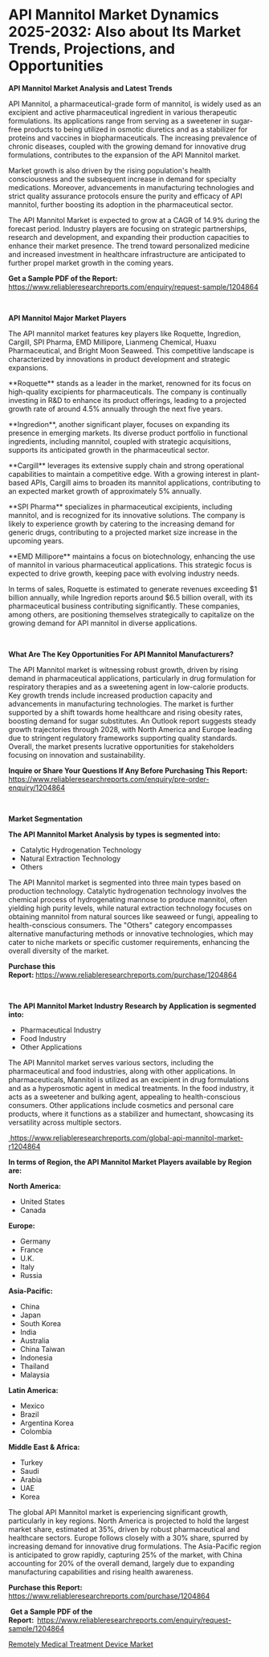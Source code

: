 <p><h1>API Mannitol Market Dynamics 2025-2032: Also about Its Market Trends, Projections, and Opportunities</h1></p><p><strong>API Mannitol Market Analysis and Latest Trends</strong></p>
<p><p>API Mannitol, a pharmaceutical-grade form of mannitol, is widely used as an excipient and active pharmaceutical ingredient in various therapeutic formulations. Its applications range from serving as a sweetener in sugar-free products to being utilized in osmotic diuretics and as a stabilizer for proteins and vaccines in biopharmaceuticals. The increasing prevalence of chronic diseases, coupled with the growing demand for innovative drug formulations, contributes to the expansion of the API Mannitol market.</p><p>Market growth is also driven by the rising population's health consciousness and the subsequent increase in demand for specialty medications. Moreover, advancements in manufacturing technologies and strict quality assurance protocols ensure the purity and efficacy of API mannitol, further boosting its adoption in the pharmaceutical sector.</p><p>The API Mannitol Market is expected to grow at a CAGR of 14.9% during the forecast period. Industry players are focusing on strategic partnerships, research and development, and expanding their production capacities to enhance their market presence. The trend toward personalized medicine and increased investment in healthcare infrastructure are anticipated to further propel market growth in the coming years.</p></p>
<p><strong>Get a Sample PDF of the Report:&nbsp;</strong> <a href="https://www.reliableresearchreports.com/enquiry/request-sample/1204864?utm_campaign=2216&utm_medium=2&utm_source=Github&utm_content=ia&utm_term=26032025&utm_id=api-mannitol">https://www.reliableresearchreports.com/enquiry/request-sample/1204864</a></p>
<p>&nbsp;</p>
<p><strong>API Mannitol Major Market Players</strong></p>
<p><p>The API mannitol market features key players like Roquette, Ingredion, Cargill, SPI Pharma, EMD Millipore, Lianmeng Chemical, Huaxu Pharmaceutical, and Bright Moon Seaweed. This competitive landscape is characterized by innovations in product development and strategic expansions.</p><p>**Roquette** stands as a leader in the market, renowned for its focus on high-quality excipients for pharmaceuticals. The company is continually investing in R&D to enhance its product offerings, leading to a projected growth rate of around 4.5% annually through the next five years. </p><p>**Ingredion**, another significant player, focuses on expanding its presence in emerging markets. Its diverse product portfolio in functional ingredients, including mannitol, coupled with strategic acquisitions, supports its anticipated growth in the pharmaceutical sector.</p><p>**Cargill** leverages its extensive supply chain and strong operational capabilities to maintain a competitive edge. With a growing interest in plant-based APIs, Cargill aims to broaden its mannitol applications, contributing to an expected market growth of approximately 5% annually.</p><p>**SPI Pharma** specializes in pharmaceutical excipients, including mannitol, and is recognized for its innovative solutions. The company is likely to experience growth by catering to the increasing demand for generic drugs, contributing to a projected market size increase in the upcoming years.</p><p>**EMD Millipore** maintains a focus on biotechnology, enhancing the use of mannitol in various pharmaceutical applications. This strategic focus is expected to drive growth, keeping pace with evolving industry needs.</p><p>In terms of sales, Roquette is estimated to generate revenues exceeding $1 billion annually, while Ingredion reports around $6.5 billion overall, with its pharmaceutical business contributing significantly. These companies, among others, are positioning themselves strategically to capitalize on the growing demand for API mannitol in diverse applications.</p></p>
<p>&nbsp;</p>
<p><strong>What Are The Key Opportunities For API Mannitol Manufacturers?</strong></p>
<p><p>The API Mannitol market is witnessing robust growth, driven by rising demand in pharmaceutical applications, particularly in drug formulation for respiratory therapies and as a sweetening agent in low-calorie products. Key growth trends include increased production capacity and advancements in manufacturing technologies. The market is further supported by a shift towards home healthcare and rising obesity rates, boosting demand for sugar substitutes. An Outlook report suggests steady growth trajectories through 2028, with North America and Europe leading due to stringent regulatory frameworks supporting quality standards. Overall, the market presents lucrative opportunities for stakeholders focusing on innovation and sustainability.</p></p>
<p><strong>Inquire or Share Your Questions If Any Before Purchasing This Report:</strong> <a href="https://www.reliableresearchreports.com/enquiry/pre-order-enquiry/1204864?utm_campaign=2216&utm_medium=2&utm_source=Github&utm_content=ia&utm_term=26032025&utm_id=api-mannitol">https://www.reliableresearchreports.com/enquiry/pre-order-enquiry/1204864</a></p>
<p>&nbsp;</p>
<p><strong>Market Segmentation</strong></p>
<p><strong>The API Mannitol Market Analysis by types is segmented into:</strong></p>
<p><ul><li>Catalytic Hydrogenation Technology</li><li>Natural Extraction Technology</li><li>Others</li></ul></p>
<p><p>The API Mannitol market is segmented into three main types based on production technology. Catalytic hydrogenation technology involves the chemical process of hydrogenating mannose to produce mannitol, often yielding high purity levels, while natural extraction technology focuses on obtaining mannitol from natural sources like seaweed or fungi, appealing to health-conscious consumers. The "Others" category encompasses alternative manufacturing methods or innovative technologies, which may cater to niche markets or specific customer requirements, enhancing the overall diversity of the market.</p></p>
<p><strong>Purchase this Report:&nbsp;</strong><a href="https://www.reliableresearchreports.com/purchase/1204864?utm_campaign=2216&utm_medium=2&utm_source=Github&utm_content=ia&utm_term=26032025&utm_id=api-mannitol">https://www.reliableresearchreports.com/purchase/1204864</a></p>
<p>&nbsp;</p>
<p><strong>The API Mannitol Market Industry Research by Application is segmented into:</strong></p>
<p><ul><li>Pharmaceutical Industry</li><li>Food Industry</li><li>Other Applications</li></ul></p>
<p><p>The API Mannitol market serves various sectors, including the pharmaceutical and food industries, along with other applications. In pharmaceuticals, Mannitol is utilized as an excipient in drug formulations and as a hyperosmotic agent in medical treatments. In the food industry, it acts as a sweetener and bulking agent, appealing to health-conscious consumers. Other applications include cosmetics and personal care products, where it functions as a stabilizer and humectant, showcasing its versatility across multiple sectors.</p></p>
<p><a href="https://www.reliableresearchreports.com/global-api-mannitol-market-r1204864?utm_campaign=2216&utm_medium=2&utm_source=Github&utm_content=ia&utm_term=26032025&utm_id=api-mannitol">&nbsp;https://www.reliableresearchreports.com/global-api-mannitol-market-r1204864</a></p>
<p><strong>In terms of Region, the API Mannitol Market Players available by Region are:</strong></p>
<p>
    <p> <strong> North America: </strong>
        <ul>
            <li>United States</li>
            <li>Canada</li>
        </ul>
        </p> 
    <p> <strong> Europe: </strong>
        <ul>
            <li>Germany</li>
            <li>France</li>
            <li>U.K.</li>
            <li>Italy</li>
            <li>Russia</li>
        </ul>
        </p> 
    <p> <strong> Asia-Pacific: </strong>
        <ul>
            <li>China</li>
            <li>Japan</li>
            <li>South Korea</li>
            <li>India</li>
            <li>Australia</li>
            <li>China Taiwan</li>
            <li>Indonesia</li>
            <li>Thailand</li>
            <li>Malaysia</li>
        </ul>
        </p> 
    <p> <strong> Latin America: </strong>
        <ul>
            <li>Mexico</li>
            <li>Brazil</li>
            <li>Argentina Korea</li>
            <li>Colombia</li>
        </ul>
        </p> 
    <p> <strong> Middle East & Africa: </strong>
        <ul>
            <li>Turkey</li>
            <li>Saudi</li>
            <li>Arabia</li>
            <li>UAE</li>
            <li>Korea</li>
        </ul>
    </p>
    </p>
<p><p>The global API Mannitol market is experiencing significant growth, particularly in key regions. North America is projected to hold the largest market share, estimated at 35%, driven by robust pharmaceutical and healthcare sectors. Europe follows closely with a 30% share, spurred by increasing demand for innovative drug formulations. The Asia-Pacific region is anticipated to grow rapidly, capturing 25% of the market, with China accounting for 20% of the overall demand, largely due to expanding manufacturing capabilities and rising health awareness.</p></p>
<p><strong>Purchase this Report: </strong><a href="https://www.reliableresearchreports.com/purchase/1204864?utm_campaign=2216&utm_medium=2&utm_source=Github&utm_content=ia&utm_term=26032025&utm_id=api-mannitol">https://www.reliableresearchreports.com/purchase/1204864</a></p>
<p>&nbsp;<strong>Get a Sample PDF of the Report:&nbsp;&nbsp;</strong><a href="https://www.reliableresearchreports.com/enquiry/request-sample/1204864?utm_campaign=2216&utm_medium=2&utm_source=Github&utm_content=ia&utm_term=26032025&utm_id=api-mannitol">https://www.reliableresearchreports.com/enquiry/request-sample/1204864</a></p>
<p><strong></strong></p>
<p><p><a href="https://github.com/ygfu6u/Market-Research-Report-List-2/blob/main/remotely-medical-treatment-device-market.md?utm_campaign=2216&utm_medium=2&utm_source=Github&utm_content=ia&utm_term=26032025&utm_id=api-mannitol">Remotely Medical Treatment Device Market</a></p></p>